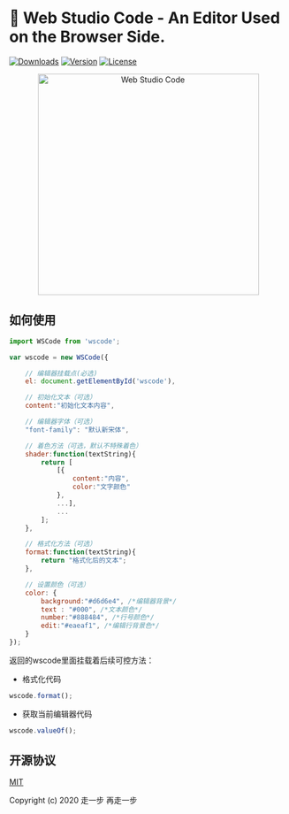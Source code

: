 # 🎉 Web Studio Code - An Editor Used on the Browser Side.

<a href="https://yelloxing.github.io/npm-downloads/?interval=7&packages=wscode"><img src="https://img.shields.io/npm/dm/wscode.svg" alt="Downloads"></a>
<a href="https://www.npmjs.com/package/wscode"><img src="https://img.shields.io/npm/v/wscode.svg" alt="Version"></a>
<a href="https://github.com/yelloxing/Web-Studio-Code/blob/master/LICENSE"><img src="https://img.shields.io/npm/l/wscode.svg" alt="License"></a>

<p align="center"><a href="https://yelloxing.github.io/Web-Studio-Code/Web-Studio-Code.html" target="_blank" rel="noopener noreferrer">
<img width="400" src="https://yelloxing.github.io/Web-Studio-Code/snipping.png" alt="Web Studio Code"></a></p>

## 如何使用

```js
import WSCode from 'wscode';

var wscode = new WSCode({

    // 编辑器挂载点(必选)
    el: document.getElementById('wscode'),

    // 初始化文本（可选）
    content:"初始化文本内容",

    // 编辑器字体（可选）
    "font-family": "默认新宋体",

    // 着色方法（可选，默认不特殊着色）
    shader:function(textString){
        return [
            [{
                content:"内容",
                color:"文字颜色"
            },
            ...],
            ...
        ];
    },

    // 格式化方法（可选）
    format:function(textString){
        return "格式化后的文本";
    },

    // 设置颜色（可选）
    color: {
        background:"#d6d6e4", /*编辑器背景*/
        text : "#000", /*文本颜色*/
        number:"#888484", /*行号颜色*/
        edit:"#eaeaf1", /*编辑行背景色*/
    }
});
```

返回的wscode里面挂载着后续可控方法：

- 格式化代码

```js
wscode.format();
```

- 获取当前编辑器代码

```js
wscode.valueOf();
```

## 开源协议

[MIT](https://github.com/yelloxing/Web-Studio-Code/blob/master/LICENSE)

Copyright (c) 2020 走一步 再走一步
